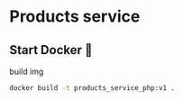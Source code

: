 # Products service

## Start Docker 🐳

build img

```sh
docker build -t products_service_php:v1 .
```
